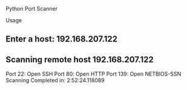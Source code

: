 Python Port Scanner

Usage

Enter a host: 192.168.207.122
----------------------------------------------------------------------
Scanning remote host 192.168.207.122
----------------------------------------------------------------------
Port 22: 	 Open   SSH
Port 80: 	 Open   HTTP
Port 139: 	 Open   NETBIOS-SSN
Scanning Completed in:  2:52:24.118089
